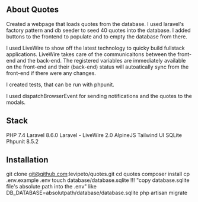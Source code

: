 ## About Quotes
Created a webpage that loads quotes from the database. I used laravel's factory pattern and db seeder to seed 40 quotes into the database.
I added buttons to the frontend to populate and to empty the database from there.

I used LiveWire to show off the latest technology to quicky build fullstack applications. LiveWire takes care of the communicaitons between the front-end and the back-end. 
The registered variables are immediately available on the front-end and their (back-end) status will autoatically sync from the front-end if there were any changes.

I created tests, that can be run with phpunit.

I used dispatchBrowserEvent for sending notifications and the quotes to the modals.

## Stack
PHP 7.4
Laravel 8.6.0
Laravel - LiveWire 2.0
AlpineJS
Tailwind UI
SQLite
Phpunit 8.5.2

## Installation

git clone git@github.com:levipeto/quotes.git
cd quotes
composer install
cp .env.example .env
touch database/database.sqlite
!!! "copy database.sqlite file's absolute path into the .env" like DB_DATABASE=absolutpath/database/database.sqlite
php artisan migrate
